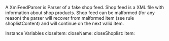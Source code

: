 A XmlFeedParser is Parser of a fake shop feed. Shop feed is a XML file with information about shop products. Shop feed can be malformed (for any reason) the parser will recover from malformed item (see rule shoplistContent) and will continue on the next valid item.

Instance Variables
	closeItem:		<Object>
	closeName:		<Object>
	closeShoplist:		<Object>
	item:		<Object>
	itemContent:		<Object>
	name:		<Object>
	nameContent:		<Object>
	openItem:		<Object>
	openName:		<Object>
	openShoplist:		<Object>
	shoplist:		<Object>
	shoplistContent:		<Object>
	simpleElement:		<Object>
	stringValue:		<Object>

closeItem
	- xxxxx

closeName
	- xxxxx

closeShoplist
	- xxxxx

item
	- xxxxx

itemContent
	- xxxxx

name
	- xxxxx

nameContent
	- xxxxx

openItem
	- xxxxx

openName
	- xxxxx

openShoplist
	- xxxxx

shoplist
	- xxxxx

shoplistContent
	- xxxxx

simpleElement
	- xxxxx

stringValue
	- xxxxx
